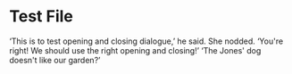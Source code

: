 # Test File

‘This is to test opening and closing dialogue,’ he said.
She nodded. ‘You're right! We should use the right opening and closing!’
‘The Jones' dog doesn't like our garden?’
